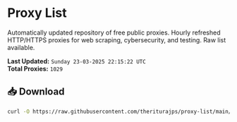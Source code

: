# Proxy List

Automatically updated repository of free public proxies. Hourly refreshed HTTP/HTTPS proxies for web scraping, cybersecurity, and testing. Raw list available.

**Last Updated:** `Sunday 23-03-2025 22:15:22 UTC`  
**Total Proxies:** `1029`

## 📥 Download
```bash
curl -O https://raw.githubusercontent.com/theriturajps/proxy-list/main/proxies.txt
